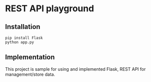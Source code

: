 # REST API playground

## Installation

```
pip install Flask
python app.py
```

## Implementation 

This project is sample for using and implemented Flask, REST API for management/store data.
